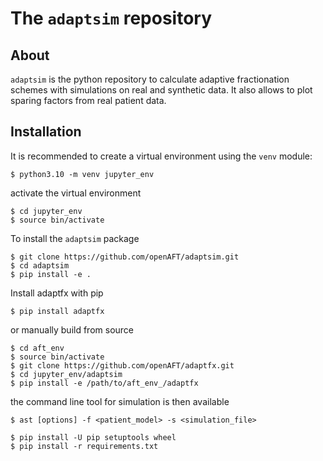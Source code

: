 # The `adaptsim` repository

## About

`adaptsim` is the python repository to calculate adaptive fractionation schemes with simulations on real and synthetic data. It also allows to plot sparing factors from real patient data.


## Installation

It is recommended to create a virtual environment using the `venv` module:

```
$ python3.10 -m venv jupyter_env
```

activate the virtual environment
```
$ cd jupyter_env
$ source bin/activate
```

To install the `adaptsim` package

```
$ git clone https://github.com/openAFT/adaptsim.git
$ cd adaptsim
$ pip install -e .
```

Install adaptfx with pip
```
$ pip install adaptfx
```

or manually build from source
```
$ cd aft_env
$ source bin/activate
$ git clone https://github.com/openAFT/adaptfx.git
$ cd jupyter_env/adaptsim
$ pip install -e /path/to/aft_env_/adaptfx
```


the command line tool for simulation is then available
```
$ ast [options] -f <patient_model> -s <simulation_file>
```


```
$ pip install -U pip setuptools wheel
$ pip install -r requirements.txt
```